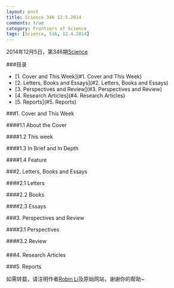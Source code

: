 ```yaml
---
layout: post
title: Science 346 12.5.2014
comments: true
category: Frontiers of Science
tags: [Science, 516, 12.4.2014]
---
```


2014年12月5日，第346期[Science](http://www.sciencemag.org/content/346/6214.toc)

<!-- more -->

###目录
<!-- MarkdownTOC depth=4 -->
- [1. Cover and This Week](#1. Cover and This Week)
- [2. Letters, Books and Essays](#2. Letters, Books and Essays)
- [3. Perspectives and Review](#3. Perspectives and Review)
- [4. Research Articles](#4. Research Articles)
- [5. Reports](#5. Reports)
<!-- /MarkdownTOC -->

<a name="1. Cover and This Week" />

###1. Cover and This Week

####1.1 About the Cover

####1.2 This week

####1.3 In Brief and In Depth

####1.4 Feature

<a name="2. Letters, Books and Essays" />

###2. Letters, Books and Essays

####2.1 Letters

####2.2 Books

####2.3 Essays

<a name="3. Perspectives and Review" />

###3. Perspectives and Review

####3.1 Perspectives

####3.2 Review

####

<a name="4. Research Articles" />

###4. Research Articles

<a name="5. Reports" />

###5. Reports

如需转载，请注明作者[Robin Li](https://pureice.github.com)及原始网站，谢谢你的帮助~